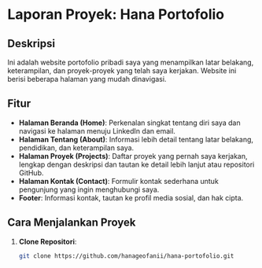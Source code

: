# Laporan Proyek: Hana Portofolio

## Deskripsi
Ini adalah website portofolio pribadi saya yang menampilkan latar belakang, keterampilan, dan proyek-proyek yang telah saya kerjakan. Website ini berisi beberapa halaman yang mudah dinavigasi.

## Fitur
- **Halaman Beranda (Home)**: Perkenalan singkat tentang diri saya dan navigasi ke halaman menuju LinkedIn dan email.
- **Halaman Tentang (About)**: Informasi lebih detail tentang latar belakang, pendidikan, dan keterampilan saya.
- **Halaman Proyek (Projects)**: Daftar proyek yang pernah saya kerjakan, lengkap dengan deskripsi dan tautan ke detail lebih lanjut atau repositori GitHub.
- **Halaman Kontak (Contact)**: Formulir kontak sederhana untuk pengunjung yang ingin menghubungi saya.
- **Footer**: Informasi kontak, tautan ke profil media sosial, dan hak cipta.

## Cara Menjalankan Proyek
1. **Clone Repositori**:
   ```bash
   git clone https://github.com/hanageofanii/hana-portofolio.git
